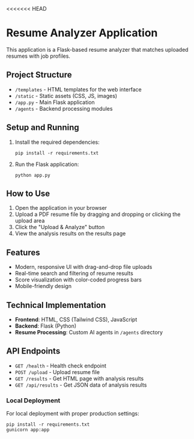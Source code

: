 <<<<<<< HEAD
# Resume Analyzer Application

This application is a Flask-based resume analyzer that matches uploaded resumes with job profiles.

## Project Structure

- `/templates` - HTML templates for the web interface
- `/static` - Static assets (CSS, JS, images)
- `/app.py` - Main Flask application
- `/agents` - Backend processing modules

## Setup and Running

1. Install the required dependencies:

   ```
   pip install -r requirements.txt
   ```

2. Run the Flask application:

   ```
   python app.py
   ```


## How to Use

1. Open the application in your browser 
2. Upload a PDF resume file by dragging and dropping or clicking the upload area
3. Click the "Upload & Analyze" button
4. View the analysis results on the results page

## Features

- Modern, responsive UI with drag-and-drop file uploads
- Real-time search and filtering of resume results
- Score visualization with color-coded progress bars
- Mobile-friendly design

## Technical Implementation

- **Frontend**: HTML, CSS (Tailwind CSS), JavaScript
- **Backend**: Flask (Python)
- **Resume Processing**: Custom AI agents in `/agents` directory

## API Endpoints

- `GET /health` - Health check endpoint
- `POST /upload` - Upload resume file
- `GET /results` - Get HTML page with analysis results
- `GET /api/results` - Get JSON data of analysis results


### Local Deployment

For local deployment with proper production settings:

```
pip install -r requirements.txt
gunicorn app:app
```

